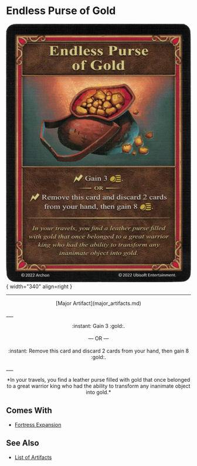 # Endless Purse of Gold

![Endless Purse of Gold](../assets/artifacts_major-endless_purse_of_gold.webp){ width="340" align=right }
___
<p style="text-align: center;" markdown>[Major Artifact](major_artifacts.md)</p>
___
<p style="text-align: center;" markdown>:instant: Gain 3 :gold:.<br><br>— OR —<br><br>:instant: Remove this card and discard 2 cards from your hand, then gain 8 :gold:.</p>
___
<p style="text-align: center;" markdown>*In your travels, you find a leather purse filled with gold that once belonged to a great warrior king who had the ability to transform any inanimate object into gold.*</p>


## Comes With

- [Fortress Expansion](../content.md)


## See Also

- [List of Artifacts](../artifacts/index.md)
